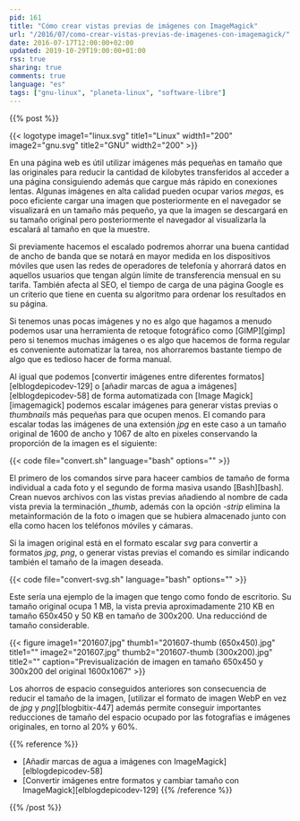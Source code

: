 ```yaml
---
pid: 161
title: "Cómo crear vistas previas de imágenes con ImageMagick"
url: "/2016/07/como-crear-vistas-previas-de-imagenes-con-imagemagick/"
date: 2016-07-17T12:00:00+02:00
updated: 2019-10-29T19:00:00+01:00
rss: true
sharing: true
comments: true
language: "es"
tags: ["gnu-linux", "planeta-linux", "software-libre"]
---
```


{{% post %}}

{{< logotype image1="linux.svg" title1="Linux" width1="200" image2="gnu.svg" title2="GNU" width2="200" >}}

En una página web es útil utilizar imágenes más pequeñas en tamaño que las originales para reducir la cantidad de kilobytes transferidos al acceder a una página consiguiendo además que cargue más rápido en conexiones lentas. Algunas imágenes en alta calidad pueden ocupar varios _megas_, es poco eficiente cargar una imagen que posteriormente en el navegador se visualizará en un tamaño más pequeño, ya que la imagen se descargará en su tamaño original pero posteriormente el navegador al visualizarla la escalará al tamaño en que la muestre.

Si previamente hacemos el escalado podremos ahorrar una buena cantidad de ancho de banda que se notará en mayor medida en los dispositivos móviles que usen las redes de operadores de telefonía y ahorrará datos en aquellos usuarios que tengan algún límite de transferencia mensual en su tarifa. También afecta al SEO, el tiempo de carga de una página Google es un criterio que tiene en cuenta su algoritmo para ordenar los resultados en su página.

Si tenemos unas pocas imágenes y no es algo que hagamos a menudo podemos usar una herramienta de retoque fotográfico como [GIMP][gimp] pero si tenemos muchas imágenes o es algo que hacemos de forma regular es conveniente automatizar la tarea, nos ahorraremos bastante tiempo de algo que es tedioso hacer de forma manual.

Al igual que podemos [convertir imágenes entre diferentes formatos][elblogdepicodev-129] o [añadir marcas de agua a imágenes][elblogdepicodev-58] de forma automatizada con [Image Magick][imagemagick] podemos escalar imágenes para generar vistas previas o _thumbnails_ más pequeñas para que ocupen menos. El comando para escalar todas las imágenes de una extensión _jpg_ en este caso a un tamaño original de 1600 de ancho y 1067 de alto en pixeles conservando la proporción de la imagen es el siguiente:

{{< code file="convert.sh" language="bash" options="" >}}

El primero de los comandos sirve para haceer cambios de tamaño de forma individual a cada foto y el segundo de forma masiva usando [Bash][bash]. Crean nuevos archivos con las vistas previas añadiendo al nombre de cada vista previa la terminación _\_thumb_, además con la opción _-strip_ elimina la metainformación de la foto o imagen que se hubiera almacenado junto con ella como hacen los teléfonos móviles y cámaras.

Si la imagen original está en el formato escalar _svg_ para convertir a formatos _jpg_, _png_, o generar vistas previas el comando es similar indicando también el tamaño de la imagen deseada.

{{< code file="convert-svg.sh" language="bash" options="" >}}

Este sería una ejemplo de la imagen que tengo como fondo de escritorio. Su tamaño original ocupa 1 MB, la vista previa aproximadamente 210 KB en tamaño 650x450 y 50 KB en tamaño de 300x200. Una reducciónd de tamaño considerable.

<div class="media">
    {{< figure
        image1="201607.jpg" thumb1="201607-thumb (650x450).jpg" title1=""
        image2="201607.jpg" thumb2="201607-thumb (300x200).jpg" title2=""
        caption="Previsualización de imagen en tamaño 650x450 y 300x200 del original 1600x1067" >}}
</div>

Los ahorros de espacio conseguidos anteriores son consecuencia de reducir el tamaño de la imagen, [utilizar el formato de imagen WebP en vez de _jpg_ y _png_][blogbitix-447] además permite conseguir importantes reducciones de tamaño del espacio ocupado por las fotografías e imágenes originales, en torno al 20% y 60%.

{{% reference %}}

* [Añadir marcas de agua a imágenes con ImageMagick][elblogdepicodev-58]
* [Convertir imágenes entre formatos y cambiar tamaño con ImageMagick][elblogdepicodev-129]
{{% /reference %}}

{{% /post %}}
